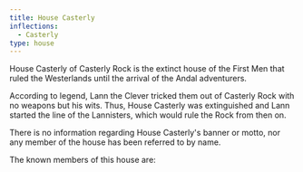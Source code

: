 ```yaml
---
title: House Casterly
inflections:
  - Casterly
type: house
---
```


House Casterly of Casterly Rock is the extinct house of the First Men that ruled the Westerlands until the arrival of the Andal adventurers.

According to legend, Lann the Clever tricked them out of Casterly Rock with no weapons but his wits. Thus, House Casterly was extinguished and Lann started the line of the Lannisters, which would rule the Rock from then on.

There is no information regarding House Casterly's banner or motto, nor any member of the house has been referred to by name.

The known members of this house are:




